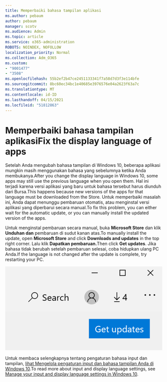 ```yaml
---
title: Memperbaiki bahasa tampilan aplikasi
ms.author: pebaum
author: pebaum
manager: scotv
ms.audience: Admin
ms.topic: article
ms.service: o365-administration
ROBOTS: NOINDEX, NOFOLLOW
localization_priority: Normal
ms.collection: Adm_O365
ms.custom:
- "9001477"
- "3508"
ms.openlocfilehash: 55b2ef2b47ce2451133341f7a58d7d3f3e114bfe
ms.sourcegitcommit: 8bc60ec34bc1e40685e3976576e04a2623f63a7c
ms.translationtype: MT
ms.contentlocale: id-ID
ms.lasthandoff: 04/15/2021
ms.locfileid: "51812863"
---
```

# <a name="fix-the-display-language-of-apps"></a><span data-ttu-id="f4689-102">Memperbaiki bahasa tampilan aplikasi</span><span class="sxs-lookup"><span data-stu-id="f4689-102">Fix the display language of apps</span></span>

<span data-ttu-id="f4689-103">Setelah Anda mengubah bahasa tampilan di Windows 10, beberapa aplikasi mungkin masih menggunakan bahasa yang sebelumnya ketika Anda membukanya.</span><span class="sxs-lookup"><span data-stu-id="f4689-103">After you change the display language in Windows 10, some apps may still use the previous language when you open them.</span></span> <span data-ttu-id="f4689-104">Hal ini terjadi karena versi aplikasi yang baru untuk bahasa tersebut harus diunduh dari Bursa.</span><span class="sxs-lookup"><span data-stu-id="f4689-104">This happens because new versions of the apps for that language must be downloaded from the Store.</span></span> <span data-ttu-id="f4689-105">Untuk memperbaiki masalah ini, Anda dapat menunggu pembaruan otomatis, atau menginstal versi aplikasi yang diperbarui secara manual.</span><span class="sxs-lookup"><span data-stu-id="f4689-105">To fix this problem, you can either wait for the automatic update, or you can manually install the updated version of the apps.</span></span>

<span data-ttu-id="f4689-106">Untuk menginstal pembaruan secara manual, buka **Microsoft Store** dan klik **Unduhan dan** pembaruan di sudut kanan atas.</span><span class="sxs-lookup"><span data-stu-id="f4689-106">To manually install the update, open **Microsoft Store** and click **Downloads and updates** in the top right corner.</span></span> <span data-ttu-id="f4689-107">Lalu klik **Dapatkan pembaruan.**</span><span class="sxs-lookup"><span data-stu-id="f4689-107">Then click **Get updates**.</span></span> <span data-ttu-id="f4689-108">Jika bahasa tidak berubah setelah pembaruan selesai, coba hidupkan ulang PC Anda.</span><span class="sxs-lookup"><span data-stu-id="f4689-108">If the language is not changed after the update is complete, try restarting your PC.</span></span>

![Dapatkan pembaruan.](media/get-updates.png)

<span data-ttu-id="f4689-110">Untuk membaca selengkapnya tentang pengaturan bahasa input dan tampilan, [lihat Mengelola pengaturan input dan bahasa tampilan Anda di Windows 10](https://support.microsoft.com/help/4027670/windows-10-add-and-switch-input-and-display-language-preferences).</span><span class="sxs-lookup"><span data-stu-id="f4689-110">To read more about input and display language settings, see [Manage your input and display language settings in Windows 10](https://support.microsoft.com/help/4027670/windows-10-add-and-switch-input-and-display-language-preferences).</span></span>
